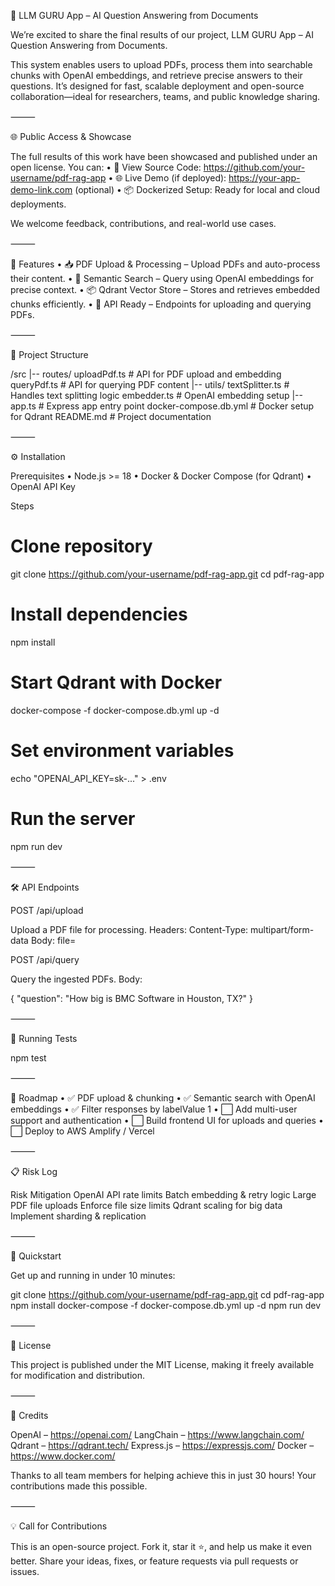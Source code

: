 📄 LLM GURU App – AI Question Answering from Documents

We’re excited to share the final results of our project, LLM GURU App – AI Question Answering from Documents.

This system enables users to upload PDFs, process them into searchable chunks with OpenAI embeddings, and retrieve precise answers to their questions. It’s designed for fast, scalable deployment and open-source collaboration—ideal for researchers, teams, and public knowledge sharing.

⸻

🌐 Public Access & Showcase

The full results of this work have been showcased and published under an open license. You can:
	•	🔗 View Source Code: https://github.com/your-username/pdf-rag-app
	•	🌐 Live Demo (if deployed): https://your-app-demo-link.com (optional)
	•	📦 Dockerized Setup: Ready for local and cloud deployments.

We welcome feedback, contributions, and real-world use cases.

⸻

🚀 Features
	•	📥 PDF Upload & Processing – Upload PDFs and auto-process their content.
	•	🔎 Semantic Search – Query using OpenAI embeddings for precise context.
	•	📦 Qdrant Vector Store – Stores and retrieves embedded chunks efficiently.
	•	📝 API Ready – Endpoints for uploading and querying PDFs.

⸻

📂 Project Structure

/src
  |-- routes/
        uploadPdf.ts      # API for PDF upload and embedding
        queryPdf.ts       # API for querying PDF content
  |-- utils/
        textSplitter.ts   # Handles text splitting logic
        embedder.ts       # OpenAI embedding setup
  |-- app.ts              # Express app entry point
docker-compose.db.yml     # Docker setup for Qdrant
README.md                 # Project documentation


⸻

⚙️ Installation

Prerequisites
	•	Node.js >= 18
	•	Docker & Docker Compose (for Qdrant)
	•	OpenAI API Key

Steps

# Clone repository
git clone https://github.com/your-username/pdf-rag-app.git
cd pdf-rag-app

# Install dependencies
npm install

# Start Qdrant with Docker
docker-compose -f docker-compose.db.yml up -d

# Set environment variables
echo "OPENAI_API_KEY=sk-..." > .env

# Run the server
npm run dev


⸻

🛠 API Endpoints

POST /api/upload

Upload a PDF file for processing.
Headers: Content-Type: multipart/form-data
Body: file=<your-pdf-file>

POST /api/query

Query the ingested PDFs.
Body:

{
  "question": "How big is BMC Software in Houston, TX?"
}


⸻

🧪 Running Tests

npm test


⸻

🏁 Roadmap
	•	✅ PDF upload & chunking
	•	✅ Semantic search with OpenAI embeddings
	•	✅ Filter responses by labelValue 1
	•	⬜ Add multi-user support and authentication
	•	⬜ Build frontend UI for uploads and queries
	•	⬜ Deploy to AWS Amplify / Vercel

⸻

📋 Risk Log

Risk	Mitigation
OpenAI API rate limits	Batch embedding & retry logic
Large PDF file uploads	Enforce file size limits
Qdrant scaling for big data	Implement sharding & replication


⸻

🏃 Quickstart

Get up and running in under 10 minutes:

git clone https://github.com/your-username/pdf-rag-app.git
cd pdf-rag-app
npm install
docker-compose -f docker-compose.db.yml up -d
npm run dev


⸻

📜 License

This project is published under the MIT License, making it freely available for modification and distribution.

⸻

🙏 Credits

OpenAI – https://openai.com/
LangChain – https://www.langchain.com/
Qdrant – https://qdrant.tech/
Express.js – https://expressjs.com/
Docker – https://www.docker.com/

Thanks to all team members for helping achieve this in just 30 hours! Your contributions made this possible.

⸻

💡 Call for Contributions

This is an open-source project. Fork it, star it ⭐, and help us make it even better. Share your ideas, fixes, or feature requests via pull requests or issues.

